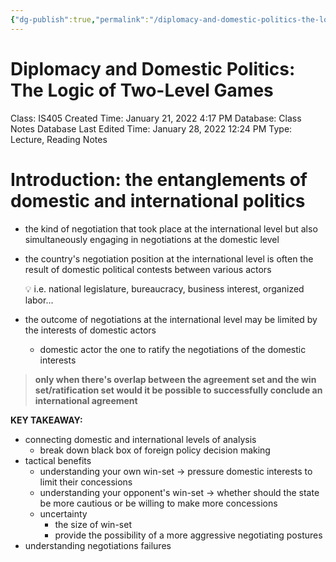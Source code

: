 ```yaml
---
{"dg-publish":true,"permalink":"/diplomacy-and-domestic-politics-the-logic-of-two-level-games/"}
---
```


# Diplomacy and Domestic Politics: The Logic of Two-Level Games

Class: IS405
Created Time: January 21, 2022 4:17 PM
Database: Class Notes Database
Last Edited Time: January 28, 2022 12:24 PM
Type: Lecture, Reading Notes

# Introduction: the entanglements of domestic and international politics

- the kind of negotiation that took place at the international level but also simultaneously engaging in negotiations at the domestic level
- the country's negotiation position at the international level is often the result of domestic political contests between various actors
    
    
    💡 i.e. national legislature, bureaucracy, business interest, organized labor...
    
    
    
- the outcome of negotiations at the international level may be limited by the interests of domestic actors
    - domestic actor the one to ratify the negotiations of the domestic interests

> **only when there's overlap between the agreement set and the win set/ratification set would it be possible to successfully conclude an international agreement**
> 

**KEY TAKEAWAY:**

- connecting domestic and international levels of analysis
    - break down black box of foreign policy decision making
- tactical benefits
    - understanding your own win-set → pressure domestic interests to limit their concessions
    - understanding your opponent's win-set → whether should the state be more cautious or be willing to make more concessions
    - uncertainty
        - the size of win-set
        - provide the possibility of a more aggressive negotiating postures
- understanding negotiations failures